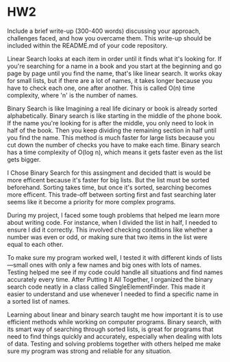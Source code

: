 # HW2

Include a brief write-up (300-400 words) discussing your approach, challenges faced, and how you overcame them. This write-up should be included within the README.md of  your code repository.


 Linear Search looks at each item in order until it finds what it's looking for. If you're searching for a name in a book and you start at the beginning and go page by page until you find the name, that's like linear search. It works okay for small lists, but if there are a lot of names, it takes longer because you have to check each one, one after another. This is called O(n) time complexity, where 'n' is the number of names.

 Binary Search is like Imagining a real life dicinary or book is already sorted alphabetically. Binary search is like starting in the middle of the phone book. If the name you're looking for is after the middle, you only need to look in half of the book. Then you keep dividing the remaining section in half until you find the name. This method is much faster for large lists because you cut down the number of checks you have to make each time. Binary search has a time complexity of O(log n), which means it gets faster even as the list gets bigger.

 I Chose Binary Search for this assingment and decided thatt is would be more efficent because it's faster for big lists. But the list must be sorted beforehand. Sorting takes time, but once it's sorted, searching becomes more efficent. This trade-off between sorting first and fast searching later seems like it become a priority for more complex programs.

 During my project, I faced some tough problems that helped me learn more about writing code. For instance, when I divided the list in half, I needed to ensure I did it correctly. This involved checking conditions like whether a number was even or odd, or making sure that two items in the list were equal to each other.
 
 To make sure my program worked well, I tested it with different kinds of lists—small ones with only a few names and big ones with lots of names. Testing helped me see if my code could handle all situations and find names accurately every time. After Putting It All Together, I organized the binary search code neatly in a class called SingleElementFinder. This made it easier to understand and use whenever I needed to find a specific name in a sorted list of names.

 Learning about linear and binary search taught me how important it is to use efficient methods while working on computer programs. Binary search, with its smart way of searching through sorted lists, is great for programs that need to find things quickly and accurately, especially when dealing with lots of data. Testing and solving problems together with others helped me make sure my program was strong and reliable for any situation. 


